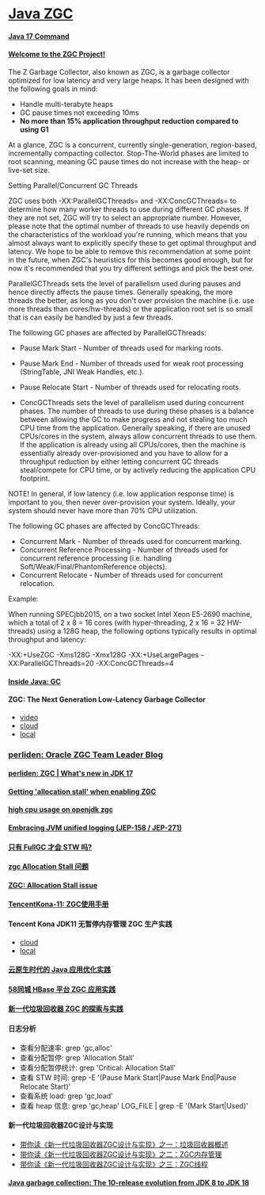 # [Java ZGC](https://wiki.openjdk.java.net/display/zgc/Main)

#### [Java 17 Command](https://docs.oracle.com/en/java/javase/17/docs/specs/man/java.html)

#### [Welcome to the ZGC Project!](https://wiki.openjdk.org/pages/viewpage.action?pageId=35454984)

The Z Garbage Collector, also known as ZGC, is a garbage collector optimized for low latency and very large heaps. It has been designed with the following goals in mind:

* Handle multi-terabyte heaps
* GC pause times not exceeding 10ms
* **No more than 15% application throughput reduction compared to using G1**

At a glance, ZGC is a concurrent, currently single-generation, region-based, incrementally compacting collector. Stop-The-World phases are limited to root scanning, meaning GC pause times do not increase with the heap- or live-set size.

Setting Parallel/Concurrent GC Threads

ZGC uses both -XX:ParallelGCThreads=<threads> and -XX:ConcGCThreads=<threads> to determine how many worker threads to use during different GC phases. If they are not set, ZGC will try to select an appropriate number. However, please note that the optimal number of threads to use heavily depends on the characteristics of the workload you're running, which means that you almost always want to explicitly specify these to get optimal throughput and latency. We hope to be able to remove this recommendation at some point in the future, when ZGC's heuristics for this becomes good enough, but for now it's recommended that you try different settings and pick the best one.

ParallelGCThreads sets the level of parallelism used during pauses and hence directly affects the pause times. Generally speaking, the more threads the better, as long as you don't over provision the machine (i.e. use more threads than cores/hw-threads) or the application root set is so small that is can easily be handled by just a few threads.

The following GC phases are affected by ParallelGCThreads:

* Pause Mark Start - Number of threads used for marking roots.
* Pause Mark End - Number of threads used for weak root processing (StringTable, JNI Weak Handles, etc.).
* Pause Relocate Start - Number of threads used for relocating roots.

* ConcGCThreads sets the level of parallelism used during concurrent phases. The number of threads to use during these phases is a balance between allowing the GC to make progress and not stealing too much CPU time from the application. Generally speaking, if there are unused CPUs/cores in the system, always allow concurrent threads to use them. If the application is already using all CPUs/cores, then the machine is essentially already over-provisioned and you have to allow for a throughput reduction by either letting concurrent GC threads steal/compete for CPU time, or by actively reducing the application CPU footprint.

NOTE! In general, if low latency (i.e. low application response time) is important to you, then never over-provision your system. Ideally, your system should never have more than 70% CPU utilization.

The following GC phases are affected by ConcGCThreads:

* Concurrent Mark - Number of threads used for concurrent marking.
* Concurrent Reference Processing - Number of threads used for concurrent reference processing (i.e. handling Soft/Weak/Final/PhantomReference objects).
* Concurrent Relocate - Number of threads used for concurrent relocation.

Example:

When running SPECjbb2015, on a two socket Intel Xeon E5-2690 machine, which a total of 2 x 8 = 16 cores (with hyper-threading, 2 x 16 = 32 HW-threads) using a 128G heap, the following options typically results in optimal throughput and latency:

-XX:+UseZGC -Xms128G -Xmx128G -XX:+UseLargePages -XX:ParallelGCThreads=20 -XX:ConcGCThreads=4

#### [Inside Java: GC](https://inside.java/tag/gc)

#### ZGC: The Next Generation Low-Latency Garbage Collector

* [video](https://www.youtube.com/watch?v=OcfvBoyTvA8)
* [cloud](http://cr.openjdk.java.net/~pliden/slides/ZGC-OracleDevLive-2020.pdf)
* [local](../pdf/ZGC-OracleDevLive-2020.pdf)

### [perliden: Oracle ZGC Team Leader Blog](https://malloc.se/)

#### [perliden: ZGC | What's new in JDK 17](https://malloc.se/blog/zgc-jdk17)

#### [Getting 'allocation stall' when enabling ZGC](https://stackoverflow.com/a/61923235)

#### [high cpu usage on openjdk zgc](https://stackoverflow.com/q/64815418)

#### [Embracing JVM unified logging (JEP-158 / JEP-271)](https://blog.arkey.fr/2020/07/28/embracing-jvm-unified-logging-jep-158-jep-271/)

#### [只有 FullGC 才会 STW 吗?](https://www.zhihu.com/question/371699670/answer/1348382472)

#### [zgc Allocation Stall 问题](https://www.cnblogs.com/lizo/p/14270686.html) 

#### [ZGC: Allocation Stall issue](https://answers.ycrash.io/question/zgc-allocation-stall-issue?q=446)

#### [TencentKona-11: ZGC使用手册](https://github.com/Tencent/TencentKona-11/wiki/ZGC%E4%BD%BF%E7%94%A8%E6%89%8B%E5%86%8C)

#### Tencent Kona JDK11 无暂停内存管理 ZGC 生产实践

* [cloud](https://cloud.tencent.com/developer/article/1836895)
* [local](../html/Tencent%20Kona%20JDK11%20无暂停内存管理.html)

#### [云原生时代的 Java 应用优化实践](https://cloud.tencent.com/developer/article/1949451)

#### [58同城 HBase 平台 ZGC 应用实践](https://heapdump.cn/article/3706373)

#### [新一代垃圾回收器 ZGC 的探索与实践](https://tech.meituan.com/2020/08/06/new-zgc-practice-in-meituan.html)

#### 日志分析

* 查看分配速率:  grep 'gc,alloc'
* 查看分配暂停:  grep 'Allocation Stall'
* 查看分配暂停统计:  grep 'Critical: Allocation Stall'
* 查看 STW 时间:  grep -E '(Pause Mark Start|Pause Mark End|Pause Relocate Start)'
* 查看系统 load:  grep 'gc,load'
* 查看 heap 信息:  grep 'gc,heap' LOG_FILE | grep -E '(Mark Start|Used)'

#### 新一代垃圾回收器ZGC设计与实现

* [带你读《新一代垃圾回收器ZGC设计与实现》之一：垃圾回收器概述](https://developer.aliyun.com/article/726110)
* [带你读《新一代垃圾回收器ZGC设计与实现》之二：ZGC内存管理](https://developer.aliyun.com/article/726120)
* [带你读《新一代垃圾回收器ZGC设计与实现》之三：ZGC线程](https://developer.aliyun.com/article/726124)

#### [Java garbage collection: The 10-release evolution from JDK 8 to JDK 18](https://blogs.oracle.com/javamagazine/post/java-garbage-collectors-evolution)
